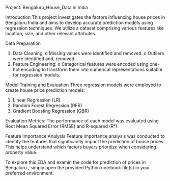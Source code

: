 Project: Bengaluru_House_Data in India

Introduction
This project investigates the factors influencing house prices in  Bengaluru India and aims to develop accurate prediction models using regression techniques. We utilize a dataset comprising various features like location, size, and other relevant attributes.

Data Preparation
1.	Data Cleaning:
o	Missing values were identified and removed.
o	Outliers were identified and, removed.
2.	Feature Engineering:
o	Categorical features were encoded using one-hot encoding to transform them into numerical representations suitable for regression models.

Model Training and Evaluation
Three regression models were employed to create house price prediction models:
1.	Linear Regression (LR) 
2.	Random Forest Regression (RFR)
3.	Gradient Boosting Regression (GBR)

   Evaluation Metrics:
The performance of each model was evaluated using  Root Mean Squared Error (RMSE) and R-squared (R²)

Feature Importance Analysis
Feature importance analysis was conducted to identify the features that significantly impact the prediction of house prices. This helps understand which factors buyers prioritize when considering property value.

To explore this EDA and examin the code for prediction of prices in  Bengaluru , simply open the provided Python notebook file(s) in your preferred environment.

